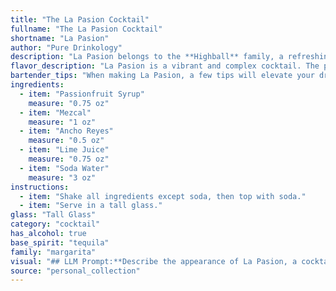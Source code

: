 ```yaml
---
title: "The La Pasion Cocktail"
fullname: "The La Pasion Cocktail"
shortname: "La Pasion"
author: "Pure Drinkology"
description: "La Pasion belongs to the **Highball** family, a refreshing category often featuring spirits, mixers, and ice. This contemporary creation likely originated in a modern bar, combining the smoky intensity of mezcal with the vibrant fruitiness of passionfruit, ancho reyes, and lime, all balanced by the crispness of soda water. "
flavor_description: "La Pasion is a vibrant and complex cocktail. The passionfruit syrup brings a sweet, tangy, and tropical fruitiness, while the mezcal adds a smoky and earthy note. Ancho Reyes, a chile liqueur, introduces a subtle spice and warmth. Lime juice provides acidity and freshness, and soda water adds a light and bubbly texture. The result is a well-balanced cocktail that is both refreshing and intriguing. "
bartender_tips: "When making La Pasion, a few tips will elevate your drink:1. **Use fresh lime juice:**  This brings brightness and balances the sweetness.2. **Chill your mezcal:**  This ensures a smooth and refreshing taste.3. **Shake with ice, not just stir:**  This chills the drink and helps blend the flavors.4. **Top with soda water gently:**  This creates a refreshing and bubbly finish.5. **Garnish with a lime wheel or passionfruit pulp:**  This adds a touch of elegance and complements the flavors. "
ingredients:
  - item: "Passionfruit Syrup"
    measure: "0.75 oz"
  - item: "Mezcal"
    measure: "1 oz"
  - item: "Ancho Reyes"
    measure: "0.5 oz"
  - item: "Lime Juice"
    measure: "0.75 oz"
  - item: "Soda Water"
    measure: "3 oz"
instructions:
  - item: "Shake all ingredients except soda, then top with soda."
  - item: "Serve in a tall glass."
glass: "Tall Glass"
category: "cocktail"
has_alcohol: true
base_spirit: "tequila"
family: "margarita"
visual: "## LLM Prompt:**Describe the appearance of La Pasion, a cocktail made with Passionfruit Syrup, Mezcal, Ancho Reyes, Lime Juice, and Soda Water.****Consider the following aspects:*** **Color:** Is it a vibrant, bright color? A mellow, sunset hue? Does it have layers or depth?* **Clarity:** Is it crystal clear? Hazy? Are there any particles visible?* **Texture:** Is it smooth and silky? Bubbly and effervescent? Are there any bits of fruit or ice?* **Garnish:** What, if any, garnish is used? How does it complement the overall aesthetic?* **Glassware:** What type of glass is it served in? How does the shape and size affect the visual appeal? **Remember, your description should evoke a sense of the cocktail's visual beauty and appeal.** "
source: "personal_collection"
---
```


